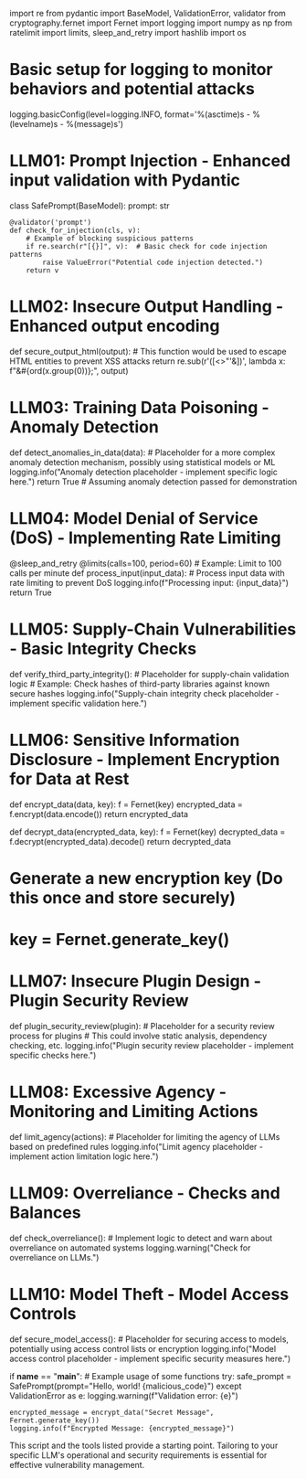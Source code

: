 import re
from pydantic import BaseModel, ValidationError, validator
from cryptography.fernet import Fernet
import logging
import numpy as np
from ratelimit import limits, sleep_and_retry
import hashlib
import os

# Basic setup for logging to monitor behaviors and potential attacks
logging.basicConfig(level=logging.INFO, format='%(asctime)s - %(levelname)s - %(message)s')

# LLM01: Prompt Injection - Enhanced input validation with Pydantic
class SafePrompt(BaseModel):
    prompt: str

    @validator('prompt')
    def check_for_injection(cls, v):
        # Example of blocking suspicious patterns
        if re.search(r"[{}]", v):  # Basic check for code injection patterns
            raise ValueError("Potential code injection detected.")
        return v

# LLM02: Insecure Output Handling - Enhanced output encoding
def secure_output_html(output):
    # This function would be used to escape HTML entities to prevent XSS attacks
    return re.sub(r'([<>"\'&])', lambda x: f"&#{ord(x.group(0))};", output)

# LLM03: Training Data Poisoning - Anomaly Detection
def detect_anomalies_in_data(data):
    # Placeholder for a more complex anomaly detection mechanism, possibly using statistical models or ML
    logging.info("Anomaly detection placeholder - implement specific logic here.")
    return True  # Assuming anomaly detection passed for demonstration

# LLM04: Model Denial of Service (DoS) - Implementing Rate Limiting
@sleep_and_retry
@limits(calls=100, period=60)  # Example: Limit to 100 calls per minute
def process_input(input_data):
    # Process input data with rate limiting to prevent DoS
    logging.info(f"Processing input: {input_data}")
    return True

# LLM05: Supply-Chain Vulnerabilities - Basic Integrity Checks
def verify_third_party_integrity():
    # Placeholder for supply-chain validation logic
    # Example: Check hashes of third-party libraries against known secure hashes
    logging.info("Supply-chain integrity check placeholder - implement specific validation here.")

# LLM06: Sensitive Information Disclosure - Implement Encryption for Data at Rest
def encrypt_data(data, key):
    f = Fernet(key)
    encrypted_data = f.encrypt(data.encode())
    return encrypted_data

def decrypt_data(encrypted_data, key):
    f = Fernet(key)
    decrypted_data = f.decrypt(encrypted_data).decode()
    return decrypted_data

# Generate a new encryption key (Do this once and store securely)
# key = Fernet.generate_key()

# LLM07: Insecure Plugin Design - Plugin Security Review
def plugin_security_review(plugin):
    # Placeholder for a security review process for plugins
    # This could involve static analysis, dependency checking, etc.
    logging.info("Plugin security review placeholder - implement specific checks here.")

# LLM08: Excessive Agency - Monitoring and Limiting Actions
def limit_agency(actions):
    # Placeholder for limiting the agency of LLMs based on predefined rules
    logging.info("Limit agency placeholder - implement action limitation logic here.")

# LLM09: Overreliance - Checks and Balances
def check_overreliance():
    # Implement logic to detect and warn about overreliance on automated systems
    logging.warning("Check for overreliance on LLMs.")

# LLM10: Model Theft - Model Access Controls
def secure_model_access():
    # Placeholder for securing access to models, potentially using access control lists or encryption
    logging.info("Model access control placeholder - implement specific security measures here.")

if __name__ == "__main__":
    # Example usage of some functions
    try:
        safe_prompt = SafePrompt(prompt="Hello, world! {malicious_code}")
    except ValidationError as e:
        logging.warning(f"Validation error: {e}")

    encrypted_message = encrypt_data("Secret Message", Fernet.generate_key())
    logging.info(f"Encrypted Message: {encrypted_message}")

This script and the tools listed provide a starting point. Tailoring to your specific LLM's operational and security requirements is essential for effective vulnerability management.
